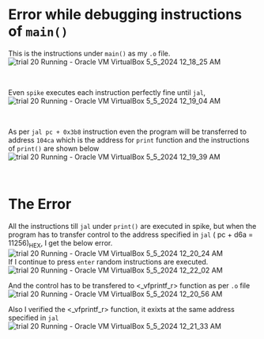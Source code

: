 # Error while debugging instructions of `main()`


This is the instructions under `main()` as my `.o` file.
![trial 20  Running  - Oracle VM VirtualBox 5_5_2024 12_18_25 AM](https://github.com/tejasbg19/VSD-squadron-mini-internship/assets/163899793/cfc6b8fc-3ab8-4d94-bd7c-49a7b19df2e9)

<br>

Even `spike` executes each instruction perfectly fine until `jal`,
![trial 20  Running  - Oracle VM VirtualBox 5_5_2024 12_19_04 AM](https://github.com/tejasbg19/VSD-squadron-mini-internship/assets/163899793/687ca384-f9df-468c-9873-c64869fe30ec)

<br>

As per `jal pc + 0x3b8` instruction even the program will be transferred to address `104ca` which is the address for `print` function and the instructions of `print()` are shown below
![trial 20  Running  - Oracle VM VirtualBox 5_5_2024 12_19_39 AM](https://github.com/tejasbg19/VSD-squadron-mini-internship/assets/163899793/a454720a-4000-44e7-beb8-53aba025e572)

<br>

# The Error

All the instructions till `jal` under `print()` are executed in spike, but when the program has to transfer control to the address specified in `jal` ( pc + d6a = 11256)<sub>HEX</sub>, I get the below error.
![trial 20  Running  - Oracle VM VirtualBox 5_5_2024 12_20_24 AM](https://github.com/tejasbg19/VSD-squadron-mini-internship/assets/163899793/a651cdee-584e-4b44-9b41-3a7791e03128)
<br>
If I continue to press `enter` random instructions are executed.
![trial 20  Running  - Oracle VM VirtualBox 5_5_2024 12_22_02 AM](https://github.com/tejasbg19/VSD-squadron-mini-internship/assets/163899793/3aead82f-cb97-488c-8572-75fa4c87787f)



And the control has to be transfered to <_vfprintf_r> function as per `.o` file
![trial 20  Running  - Oracle VM VirtualBox 5_5_2024 12_20_56 AM](https://github.com/tejasbg19/VSD-squadron-mini-internship/assets/163899793/635fed85-7204-4c56-bd01-9a327fe7b822)



Also I verified the <_vfprintf_r> function, it exixts at the same address specified in `jal`
![trial 20  Running  - Oracle VM VirtualBox 5_5_2024 12_21_33 AM](https://github.com/tejasbg19/VSD-squadron-mini-internship/assets/163899793/3f4e006f-3364-4735-90a8-2203627aa7cb)


